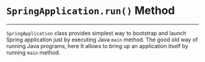 # `SpringApplication.run()` Method
---
`SpringApplication` class provides simplest way to bootstrap and launch Spring application just by executing Java `main` method. The good old way of running Java programs, here It allows to bring up an application itself by running `main` method.
